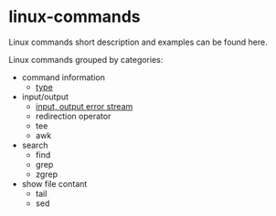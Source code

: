 # linux-commands
Linux commands short description and examples can be found here.

Linux commands grouped by categories:
* command information
  * [type](./type.md)
* input/output
  * [input, output error stream](./input-output-error.md)
  * redirection operator
  * tee
  * awk
* search
  * find
  * grep
  * zgrep  
* show file contant
  * tail
  * sed
